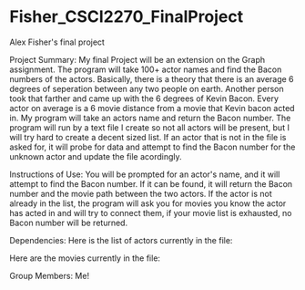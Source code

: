# Fisher_CSCI2270_FinalProject
Alex Fisher's final project

Project Summary:
My final Project will be an extension on the Graph assignment. The program will take 100+ actor names and find the Bacon numbers of the actors. Basically, there is a theory that there is an average 6 degrees of seperation between any two people on earth. Another person took that farther and came up with the 6 degrees of Kevin Bacon. Every actor on average is a 6 movie distance from a movie that Kevin bacon acted in. My program will take an actors name and return the Bacon number. The program will run by a text file I create so not all actors will be present, but I will try hard to create a decent sized list. If an actor that is not in the file is asked for, it will probe for data and attempt to find the Bacon number for the unknown actor and update the file acordingly.

Instructions of Use:
You will be prompted for an actor's name, and it will attempt to find the Bacon number. If it can be found, it will return the Bacon number and the movie path between the two actors. If the actor is not already in the list, the program will ask you for movies you know the actor has acted in and will try to connect them, if your movie list is exhausted, no Bacon number will be returned.

Dependencies:
Here is the list of actors currently in the file:

Here are the movies currently in the file:

Group Members:
Me!
